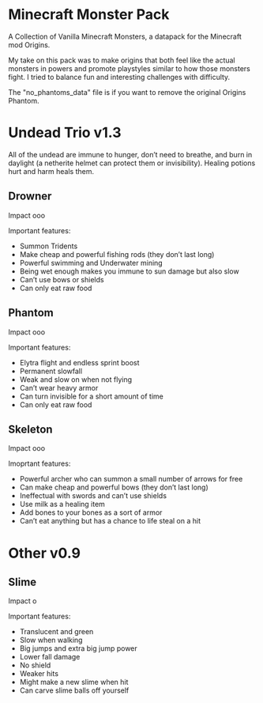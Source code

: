 # Minecraft Monster Pack
A Collection of Vanilla Minecraft Monsters, a datapack for the Minecraft mod Origins.

My take on this pack was to make origins that both feel like the actual monsters in powers and promote playstyles similar to how those monsters fight. 
I tried to balance fun and interesting challenges with difficulty. 

The "no_phantoms_data" file is if you want to remove the original Origins Phantom.

# Undead Trio v1.3
All of the undead are immune to hunger, don’t need to breathe, and burn in daylight (a netherite helmet can protect them or invisibility). Healing potions hurt and harm heals them.

## Drowner
Impact ooo

Important features:
- Summon Tridents
- Make cheap and powerful fishing rods (they don’t last long)
- Powerful swimming and Underwater mining
- Being wet enough makes you immune to sun damage but also slow
- Can’t use bows or shields
- Can only eat raw food

## Phantom
Impact ooo

Important features:
- Elytra flight and endless sprint boost
- Permanent slowfall
- Weak and slow on when not flying
- Can’t wear heavy armor
- Can turn invisible for a short amount of time
- Can only eat raw food

## Skeleton
Impact ooo

Imoprtant features:
- Powerful archer who can summon a small number of arrows for free
- Can make cheap and powerful bows (they don’t last long)
- Ineffectual with swords and can’t use shields
- Use milk as a healing item
- Add bones to your bones as a sort of armor
- Can’t eat anything but has a chance to life steal on a hit

# Other v0.9
## Slime
Impact o

Important features:
- Translucent and green
- Slow when walking
- Big jumps and extra big jump power
- Lower fall damage
- No shield
- Weaker hits
- Might make a new slime when hit
- Can carve slime balls off yourself
